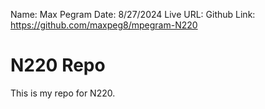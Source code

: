 Name: Max Pegram
Date: 8/27/2024
Live URL:
Github Link: https://github.com/maxpeg8/mpegram-N220

# N220 Repo

This is my repo for N220.
